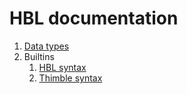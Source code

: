 # HBL documentation

1. [Data types](./data-types)
1. Builtins
    1. [HBL syntax](./hbl-builtins)
    1. [Thimble syntax](./thimble-builtins)
